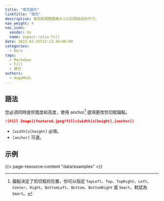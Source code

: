 ```yaml
---
title: "填充圖片"
linkTitle: "填充"
description: 裁剪和調整圖像大小以匹配給定的尺寸。
nav_weight: 4
nav_icon:
  vendor: bs
  name: aspect-ratio-fill
date: 2023-03-25T23:13:36+08:00
categories:
  - Docs
tags:
  - Markdown
  - Fill
  - 填充
authors:
  - HugoMods
---
```


## 語法

您必須同時提供寬度和高度，使用 anchor[^1] 選項更改剪切框錨點。

[^1]: 錨點決定了剪切框的位置，你可以指定 `TopLeft`、`Top`、`TopRight`、`Left`、`Center`、`Right`、`BottomLeft`、`Bottom`、`BottomRight` 或 `Smart`，默認為 `Smart`。

```markdown
![Fill Image](featured.jpeg?fill=[width]x[height],[anchor])
```

- `[width]x[height]` 必填。
- `[anchor]` 可選。

## 示例

{{< page-resource-content "data/examples" >}}
